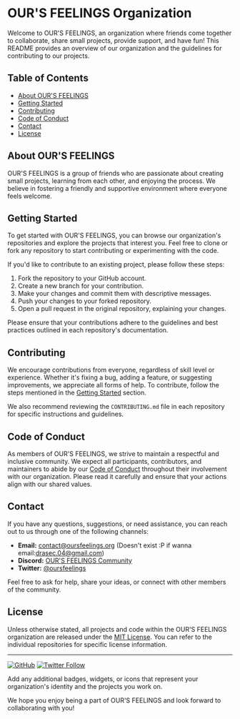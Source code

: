 # OUR'S FEELINGS Organization

Welcome to OUR'S FEELINGS, an organization where friends come together to collaborate, share small projects, provide support, and have fun! This README provides an overview of our organization and the guidelines for contributing to our projects.

## Table of Contents
- [About OUR'S FEELINGS](#about-ours-feelings)
- [Getting Started](#getting-started)
- [Contributing](#contributing)
- [Code of Conduct](#code-of-conduct)
- [Contact](#contact)
- [License](#license)

## About OUR'S FEELINGS

OUR'S FEELINGS is a group of friends who are passionate about creating small projects, learning from each other, and enjoying the process. We believe in fostering a friendly and supportive environment where everyone feels welcome.

## Getting Started

To get started with OUR'S FEELINGS, you can browse our organization's repositories and explore the projects that interest you. Feel free to clone or fork any repository to start contributing or experimenting with the code.

If you'd like to contribute to an existing project, please follow these steps:

1. Fork the repository to your GitHub account.
2. Create a new branch for your contribution.
3. Make your changes and commit them with descriptive messages.
4. Push your changes to your forked repository.
5. Open a pull request in the original repository, explaining your changes.

Please ensure that your contributions adhere to the guidelines and best practices outlined in each repository's documentation.

## Contributing

We encourage contributions from everyone, regardless of skill level or experience. Whether it's fixing a bug, adding a feature, or suggesting improvements, we appreciate all forms of help. To contribute, follow the steps mentioned in the [Getting Started](#getting-started) section.

We also recommend reviewing the `CONTRIBUTING.md` file in each repository for specific instructions and guidelines.

## Code of Conduct

As members of OUR'S FEELINGS, we strive to maintain a respectful and inclusive community. We expect all participants, contributors, and maintainers to abide by our [Code of Conduct](CODE_OF_CONDUCT.md) throughout their involvement with our organization. Please read it carefully and ensure that your actions align with our shared values.

## Contact

If you have any questions, suggestions, or need assistance, you can reach out to us through one of the following channels:

- **Email:** [contact@oursfeelings.org](mailto:contact@oursfeelings.org) (Doesn't exist :P if wanna email:[drasec.04@gmail.com](mailto:drasec.04@gmail.com))
- **Discord:** [OUR'S FEELINGS Community](https://discord.gg/DwchqYHNNZ)
- **Twitter:** [@oursfeelings](https://twitter.com/oursfeelings)

Feel free to ask for help, share your ideas, or connect with other members of the community.

## License

Unless otherwise stated, all projects and code within the OUR'S FEELINGS organization are released under the [MIT License](LICENSE.txt). You can refer to the individual repositories for specific license information.

---

[![GitHub](https://img.shields.io/github/stars/our-s-feelings?style=social)](https://github.com/our-s-feelings)
[![Twitter Follow](https://img.shields.io/twitter/follow/oursfeelings?style=social)](https://twitter.com/oursfeelings)

Add any additional badges, widgets, or icons that represent your organization's identity and the projects you work on.

We hope you enjoy being a part of OUR'S FEELINGS and look forward to collaborating with you!

